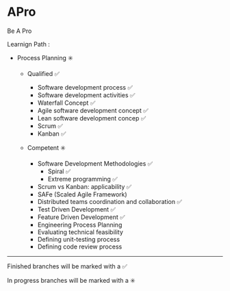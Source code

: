 # APro

Be A Pro

Learnign Path : 

- Process Planning :eight_spoked_asterisk:

    - Qualified :white_check_mark:
        - Software development process :white_check_mark:
        - Software development activities :white_check_mark:
        - Waterfall Concept :white_check_mark:
        - Agile software development concept :white_check_mark:
        - Lean software development concep :white_check_mark:
        - Scrum :white_check_mark:
        - Kanban :white_check_mark:
		
    - Competent :eight_spoked_asterisk:
        - Software Development Methodologies :white_check_mark:
            - Spiral :white_check_mark:
            - Extreme programming :white_check_mark:
        - Scrum vs Kanban: applicability :white_check_mark:
        - SAFe (Scaled Agile Framework)
        - Distributed teams coordination and collaboration :white_check_mark:
        - Test Driven Development :white_check_mark:
        - Feature Driven Development :white_check_mark:
        - Engineering Process Planning
        - Evaluating technical feasibility
        - Defining unit-testing process
        - Defining code review process

------------------------------------------------------------------------
Finished branches will be marked with a :white_check_mark:

In progress branches will be marked with a :eight_spoked_asterisk:
